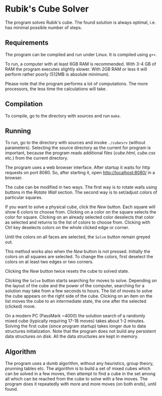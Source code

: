# Rubik's Cube Solver

The program solves Rubik's cube. The found solution is always optimal,
i.e. has minimal possible number of steps.

## Requirements

The program can be compiled and run under Linux. It is compiled using `g++`.

To run, a computer with at least 6GB RAM is recommended.
With 3-4 GB of RAM the program executes slightly slower.
With 2GB RAM or less it will perform rather poorly
(512MB is absolute minimum).

Please note that the program performs a lot of computations. The more
processors, the less time the calculations will take.

## Compilation

To compile, go to the directory with sources and run `make`.

## Running

To run, go to the directory with sources and invoke `./cubesrv`
(without parameters). Selecting the source directory as the current
for program is important, because the program reads additional files
(_cube.html_, _cube.css_ etc.) from the current directory.

The program uses a web browser interface. After startup it waits
for http requests on port 8080. So, after starting it, open
[http://localhost:8080/](http://localhost:8080/) in a browser.

The cube can be modified in two ways. The first way is to rotate walls using
buttons in the _Rotate Wall_ section. The second way is to set/adjust colors of
particular squares.

If you want to solve a physical cube, click the _New_ button.  Each square will
show 6 colors to choose from. Clicking on a color on the square selects the
color for square. Clicking on an already selected color deselects that color as
selected and returns to the list of colors to choose from.
Clicking with Ctrl key deselects colors on the whole clicked edge or corner.

Until the colors on all faces are selected, the `Solve` button remain greyed
out.

This method works also when the _New_ button is not pressed. Initially the
colors on all squares are selected. To change the colors, first deselect the
colors on at least two edges or two corners.

Clicking the _New_ button twice resets the cube to solved state.

Clicking the `Solve` button starts searching for moves to solve.
Depending on the layout of the cube and the power of the computer, searching
for a solution may take from a few seconds to hours. The list of moves to solve
the cube appears on the right side of the cube. Clicking on an item on the list
moves the cube to an intermediate state, the one after the selected (clicked)
move.

On a modern PC (PassMark ~4000) the solution search of a randomly mixed cube
(typically requiring 17-18 moves) takes about 1-2 minutes.  Solving the first
cube (since program startup) takes longer due to data structures
initialization. Note that the program does not build any persistent data
structures on disk. All the data structures are kept in memory.

## Algorithm

The program uses a dumb algorithm, without any heuristics, group theory,
prunning tables etc. The algorithm is to build a set of mixed cubes which can
be solved in a few moves, then attempt to find a cube in the set among all
which can be reached from the cube to solve with a few moves. The program does
it repeatedly with more and more moves (on both ends), until found.

